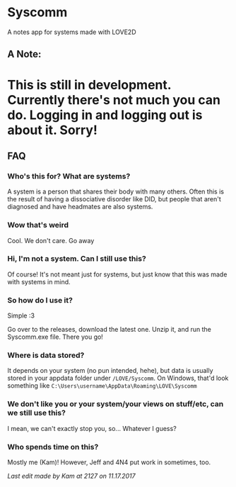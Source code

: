# Syscomm
A notes app for systems made with LOVE2D

## A Note:
# This is still in development. Currently there's not much you can do. Logging in and logging out is about it. Sorry!

## FAQ

### Who's this for? What are systems?
A system is a person that shares their body with many others. Often this is the result of having a dissociative disorder like DID, but people that aren't diagnosed and have headmates are also systems.

### Wow that's weird
Cool. We don't care. Go away

### Hi, I'm not a system. Can I still use this?
Of course! It's not meant just for systems, but just know that this was made with systems in mind.

### So how do I use it?
Simple :3

Go over to the releases, download the latest one. Unzip it, and run the Syscomm.exe file. There you go!

### Where is data stored?
It depends on your system (no pun intended, hehe), but data is usually stored in your appdata folder under `/LOVE/Syscomm`. On Windows, that'd look something like `C:\Users\username\AppData\Roaming\LOVE\Syscomm`

### We don't like you or your system/your views on stuff/etc, can we still use this?
I mean, we can't exactly stop you, so... Whatever I guess?

### Who spends time on this?
Mostly me (Kam)! However, Jeff and 4N4 put work in sometimes, too.



*Last edit made by Kam at 2127 on 11.17.2017*
